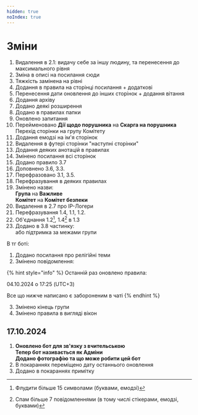 ```yaml
---
hidden: true
noIndex: true
---
```


# Зміни

1. Видалення в 2.1: видачу себе за іншу людину, та перенесення до максимального рівня
2. Зміна в описі на посилання сюди
3. Тяжкість замінена на рівні
4. Додання в правила на сторінці посилання + додаткові
5. Перенесення дати оновлення до інших сторінок + додання вітання
6. Додання архіву
7. Додано деякі розширення
8. Додано в правилах папки
9. Оновлено запитання
10. Перейменовано **Дії щодо порушника** на **Скарга на порушника**\
    Перехід сторінки на групу Комітету
11. Додання емодзі на ім'я сторінок
12. Видалення в футері сторінки "наступні сторінки"
13. Додання деяких анотацій в правилах
14. Змінено посилання всі сторінок
15. Додано правило 3.7
16. Доповнено 3.6, 3.3.
17. Перефразовано 3.1, 3.5.
18. Перефразування в деяких правилах
19. Змінено назви:\
    **Група** на **Важливе**\
    **Комітет** на **Комітет безпеки**
20. Видалення в 2.7 про IP-Логери
21. Перефразування 1.4, 1.1, 1.2.
22. Об'єднання 1.2[^1], 1.4[^2] в 1.3
23. Додано в 3.8 частинку:\
    або підтримка за межами групи

В тг боті:

1. Додано посилання про релігійні теми
2. Змінено повідомлення:

{% hint style="info" %}
Останній раз оновлено правила:

&#x20;04.10.2024 о 17:25 (UTC+3)

Все що нижче написано є забороненим в чаті
{% endhint %}

3. Змінено кінець групи
4. Змінено правила в вигляді вікон

## **17.10.2024**

1. **Оновлено бот для зв'язку з вчительською**\
   **Тепер бот називається як Адміни**\
   **Додано фотографію та що може робити цей бот**
2. В покараннях переміщено дату останнього оновлення
3. Додано в покараннях примітку

[^1]: Флудити більше 15 символами (буквами, емодзі)

[^2]: Спам більше 7 повідомленнями (в тому числі стікерами, емодзі, буквами)

